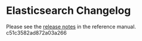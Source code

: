 # Elasticsearch Changelog

Please see the [release notes](https://www.elastic.co/guide/en/elasticsearch/reference/current/es-release-notes.html) in the reference manual.
c51c3582ad872a03a266
